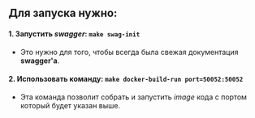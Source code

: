 ## Для запуска нужно:

#### 1. Запустить _swagger_: `make swag-init`
* Это нужно для того, чтобы всегда была свежая документация __swagger'а__.
#### 2. Использовать команду: `make docker-build-run port=50052:50052`
* Эта команда позволит собрать и запустить _image_ кода с портом который будет указан выше.


